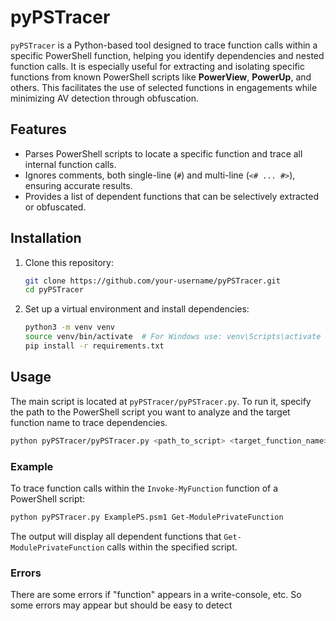# pyPSTracer

`pyPSTracer` is a Python-based tool designed to trace function calls within a specific PowerShell function, helping you identify dependencies and nested function calls. It is especially useful for extracting and isolating specific functions from known PowerShell scripts like **PowerView**, **PowerUp**, and others. This facilitates the use of selected functions in engagements while minimizing AV detection through obfuscation.

## Features

- Parses PowerShell scripts to locate a specific function and trace all internal function calls.
- Ignores comments, both single-line (`#`) and multi-line (`<# ... #>`), ensuring accurate results.
- Provides a list of dependent functions that can be selectively extracted or obfuscated.

## Installation

1. Clone this repository:
   ```bash
   git clone https://github.com/your-username/pyPSTracer.git
   cd pyPSTracer
   ```

2. Set up a virtual environment and install dependencies:
   ```bash
   python3 -m venv venv
   source venv/bin/activate  # For Windows use: venv\Scripts\activate
   pip install -r requirements.txt
   ```

## Usage

The main script is located at `pyPSTracer/pyPSTracer.py`. To run it, specify the path to the PowerShell script you want to analyze and the target function name to trace dependencies.

```bash
python pyPSTracer/pyPSTracer.py <path_to_script> <target_function_name>
```

### Example

To trace function calls within the `Invoke-MyFunction` function of a PowerShell script:

```bash
python pyPSTracer.py ExamplePS.psm1 Get-ModulePrivateFunction
```

The output will display all dependent functions that `Get-ModulePrivateFunction` calls within the specified script.

### Errors
There are some errors if "function" appears in a write-console, etc. So some errors may appear but should be easy to detect
